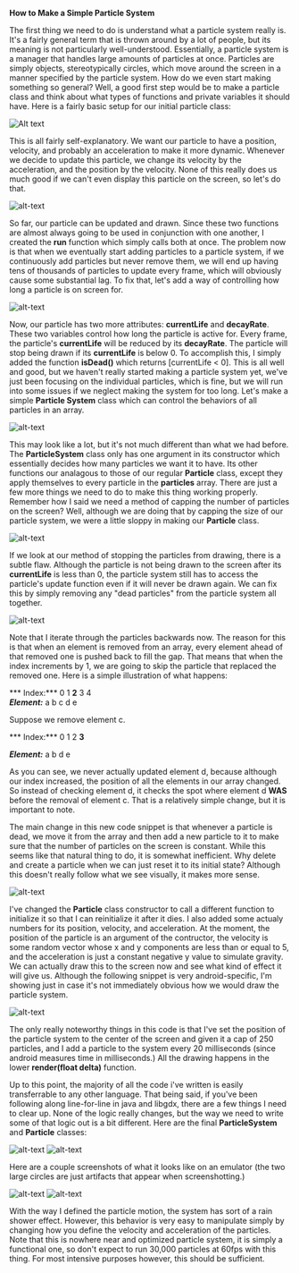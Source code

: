 **How to Make a Simple Particle System**

The first thing we need to do is understand what a particle system really is. It's a fairly general term that is thrown around by a lot of people, but its meaning is not particularly well-understood. Essentially, a particle system is a manager that handles large amounts of particles at once. Particles are simply objects, stereotypically circles, which move around the screen in a manner specified by the particle system.
How do we even start making something so general? Well, a good first step would be to make a particle class and think about what types of functions and private variables it should have. Here is a fairly basic setup for our initial particle class: 


![Alt text](tut1.png)


This is all fairly self-explanatory. We want our particle to have a position, velocity, and probably an acceleration to make it more dynamic. Whenever we decide to update this particle, we change its velocity by the acceleration, and the position by the velocity. None of this really does us much good if we can't even display this particle on the screen, so let's do that. 


![alt-text](tut2.png)


So far, our particle can be updated and drawn. Since these two functions are almost always going to be used in conjunction with one another, I created the **run** function which simply calls both at once. The problem now is that when we eventually start adding particles to a particle system, if we continuously add particles but never remove them, we will end up having tens of thousands of particles to update every frame, which will obviously cause some substantial lag. To fix that, let's add a way of controlling how long a particle is on screen for.


![alt-text](tut3.png)


Now, our particle has two more attributes: **currentLife** and **decayRate**. These two variables control how long the particle is active for. Every frame, the particle's **currentLife** will be reduced by its **decayRate**. The particle will stop being drawn if its **currentLife** is below 0. To accomplish this, I simply added the function **isDead()** which returns [currentLife < 0].
This is all well and good, but we haven't really started making a particle system yet, we've just been focusing on the individual particles, which is fine, but we will run into some issues if we neglect making the system for too long. Let's make a simple **Particle System** class which can control the behaviors of all particles in an array.

![alt-text](tut4.png)

This may look like a lot, but it's not much different than what we had before. The **ParticleSystem** class only has one argument in its constructor which essentially decides how many particles we want it to have. Its other functions our analagous to those of our regular **Particle** class, except they apply themselves to every particle in the **particles** array. 
There are just a few more things we need to do to make this thing working properly. Remember how I said we need a method of capping the number of particles on the screen? Well, although we are doing that by capping the size of our particle system, we were a little sloppy in making our **Particle** class. 


![alt-text](tut3.png)


If we look at our method of stopping the particles from drawing, there is a subtle flaw. Although the particle is not being drawn to the screen after its **currentLife** is less than 0, the particle system still has to access the particle's update function even if it will never be drawn again. We can fix this by simply removing any "dead particles" from the particle system all together. 


![alt-text](tut5.png)


Note that I iterate through the particles backwards now. The reason for this is that when an element is removed from an array, every element ahead of that removed one is pushed back to fill the gap. That means that when the index increments by 1, we are going to skip the particle that replaced the removed one. Here is a simple illustration of what happens: 

***  Index:*** 0  1  **2**  3  4       
***Element:*** a  b  c  d  e

Suppose we remove element c.

***  Index:*** 0  1  2  **3**

***Element:*** a  b  d  e

As you can see, we never actually updated element d, because although our index increased, the position of all the elements in our array changed. So instead of checking element d, it checks the spot where element d **WAS** before the removal of element c. That is a relatively simple change, but it is important to note. 

The main change in this new code snippet is that whenever a particle is dead, we move it from the array and then add a new particle to it to make sure that the number of particles on the screen is constant. While this seems like that natural thing to do, it is somewhat inefficient. Why delete and create a particle when we can just reset it to its initial state? Although this doesn't really follow what we see visually, it makes more sense.


![alt-text](tut6.png)


I've changed the **Particle** class constructor to call a different function to initialize it so that I can reinitialize it after it dies. I also added some actualy numbers for its position, velocity, and acceleration. At the moment, the position of the particle is an argument of the contructor, the velocity is some random vector whose x and y components are less than or equal to 5, and the acceleration is just a constant negative y value to simulate gravity. We can actually draw this to the screen now and see what kind of effect it will give us. Although the following snippet is very android-specific, I'm showing just in case it's not immediately obvious how we would draw the particle system. 

![alt-text](tut9.png)

The only really noteworthy things in this code is that I've set the position of the particle system to the center of the screen and given it a cap of 250 particles, and I add a particle to the system every 20 milliseconds (since android measures time in milliseconds.)
All the drawing happens in the lower **render(float delta)** function.

Up to this point, the majority of all the code i've written is easily transferrable to any other language. That being said, if you've been following along line-for-line in java and libgdx, there are a few things I need to clear up. None of the logic really changes, but the way we need to write some of that logic out is a bit different. Here are the final **ParticleSystem** and **Particle** classes:


![alt-text](tut7.png)
![alt-text](tut8.png)

Here are a couple screenshots of what it looks like on an emulator (the two large circles are just artifacts that appear when screenshotting.)

![alt-text](tut10.png)
![alt-text](tut11.png)


With the way I defined the particle motion, the system has sort of a rain shower effect. However, this behavior is very easy to manipulate simply by changing how you define the velocity and acceleration of the particles. Note that this is nowhere near and optimized particle system, it is simply a functional one, so don't expect to run 30,000 particles at 60fps with this thing. For most intensive purposes however, this should be sufficient. 




